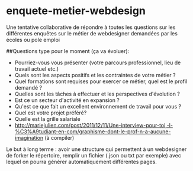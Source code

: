 # enquete-metier-webdesign
Une tentative collaborative de répondre à toutes les questions sur les différentes enquêtes sur le métier de webdesigner demandées par les écoles ou pole emploi

##Questions type pour le moment (ça va évoluer): 

- Pourriez-vous vous présenter (votre parcours professionnel, lieu de travail actuel etc.)
- Quels sont les aspects positifs et les contraintes de votre métier ?
- Quel formations sont requises pour exercer ce métier, quel est le profil demandé ?
- Quelles sont les tâches à effectuer et les perspectives d'évolution ?
- Est ce un secteur d'activité en expansion ?
- Qu'est ce que fait un excellent environnement de travail pour vous ?
- Quel est votre projet préféré?
- Quelle est la grille salariale
-  http://mariejulien.com/post/2011/12/11/Une-interview-pour-toi,-l-%C3%A9tudiant-en-com/graphisme-dont-le-prof-n-a-aucune-imagination (à compiler)

Le but à long terme : avoir une structure qui permettent à un webdesigner de forker le répertoire, remplir un fichier (.json ou txt par exemple) avec lequel on pourra générer automatiquement différentes pages.
